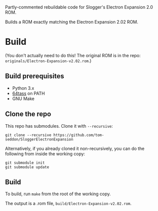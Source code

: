 Partly-commented rebuildable code for Slogger's Electron Expansion 2.0
ROM.

Builds a ROM exactly matching the Electron Expansion 2.02 ROM.

# Build

(You don't actually need to do this! The original ROM is in the repo:
`originals/Electron-Expansion-v2.02.rom`.)

## Build prerequisites

- Python 3.x
- [64tass](https://sourceforge.net/projects/tass64/) on PATH
- GNU Make

## Clone the repo

This repo has submodules. Clone it with `--recursive`:

    git clone --recursive https://github.com/tom-seddon/SloggerElectronExpansion
	
Alternatively, if you already cloned it non-recursively, you can do
the following from inside the working copy:

    git submodule init
	git submodule update

## Build

To build, run `make` from the root of the working copy.

The output is a .rom file, `build/Electron-Expansion-v2.02.rom`.
